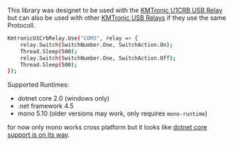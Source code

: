 This library was designet to be used with the [KMTronic U1CRB USB Relay](https://www.kmtronic.com/usb-relays.html?product_id=52) but can also be used with other [KMTronic USB Relays](https://www.kmtronic.com/usb-relays.html) if they use the same Protocoll.  
```sh
KmtronicU1CrbRelay.Use("COM3", relay => {
    relay.Switch(SwitchNumber.One, SwitchAction.On);
    Thread.Sleep(500);
    relay.Switch(SwitchNumber.One, SwitchAction.Off);
    Thread.Sleep(500);
});
```

Supported Runtimes:
- dotnet core 2.0 (windows only)
- .net framework 4.5
- mono 5.10 (older versions may work, only requires `mono-runtime`)

for now only mono works cross platform but it looks like [dotnet core support is on its way](https://github.com/dotnet/corefx/pull/29033).